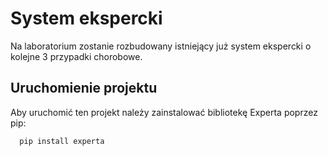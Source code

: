 
# System ekspercki

Na laboratorium zostanie rozbudowany istniejący już system ekspercki o kolejne 3 przypadki chorobowe.

## Uruchomienie projektu

Aby uruchomić ten projekt należy zainstalować bibliotekę Experta poprzez pip:

```Anaconda
  pip install experta
```

